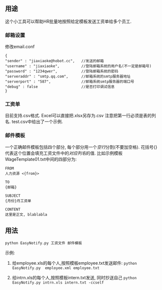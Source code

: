 
## 用途 ##

这个小工具可以帮助HR批量地按照给定模板发送工资单给多个员工.

### 邮箱设置 ###

修改email.conf

````
{
"sender" : "jiaxiaoke@hobot.cc",   //发送的邮箱
"username" : "jiaxiaoke",          //登陆邮箱系统的用户名(不一定是邮箱号)
"password" : "1234qwer",           //登陆邮箱系统的密码
"serveraddr" : "smtp.qq.com",      //邮箱系统的smtp服务器地址
"serverport" : "587",              //邮箱系统smtp服务器的端口号
"debug" : false                    //是否打印调试信息
}
````

### 工资单 ###

目前支持.csv格式. Excel可以直接把.xlsx另存为.csv
注意把第一行必须是表的列名. test.csv中给出了一个示例.

### 邮件模板 ###

一个正确邮件模板包括四个部分, 每个部分用一个*空行*分割(不要加空格). 花括号{}代表这个位置会填充工资文件中的*对应列名*的值. 比如示例模板WageTemplate01.txt中间的四部分为:

````````
FROM
人力资源 <{from}>

TO
{邮箱}

SUBJECT
{月份}月工资单

CONTENT
这里是正文, blablabla

````````

## 用法 ##

`python EasyNotify.py 工资文件 邮件模板`

示例:

1. 给employee.xls的每个人,按照模板employee.txt发送邮件:
`python EasyNotify.py  employee.xml employee.txt`

2. 给intrn.xls的每个人,按照模板intern.txt发送, 同时抄送自己
`python EasyNotify.py intrn.xls intern.txt -ccself`



